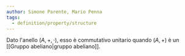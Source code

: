 ```yaml
---
author: Simone Parente, Mario Penna
tags:
  - definition/property/structure
---
```

Dato l'anello $(A, +, \cdot)$, esso è commutativo unitario quando $(A,+)$ è un [[Gruppo abeliano|gruppo abeliano]].

